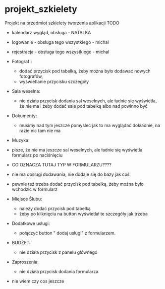 # projekt_szkielety
Projekt na przedmiot szkielety tworzenia aplikacji 
TODO
* kalendarz wygląd, obsługa - NATALKA
* logowanie - obsługa tego wszystkiego - michal
* rejestracja - obsługa tego wszystkiego - michal
* Fotograf :
  * dodać przycisk pod tabelką, żeby można było dodawać nowych fotografów,
  * wyświetlanie przycisku szczegóły
* Sala weselna:
  * nie działa przycisk dodania sal weselnych, ale ładnie się wyświetla, że nie ma i żeby dodać sale pod tabelką albo nad powinno być 
* Dokumenty:
  * musimy nad tym jeszcze pomyśleć jak to ma wyglądać dokładnie, na razie nic tam nie ma
* Muzyka:
 * pisze, że nie ma jeszcze sal weselnych, ale ładnie się wyświetla formularz po naciśnięciu
 *  CO OZNACZA TUTAJ TYP W FORMULARZU????
 * nie ma obsługi dodawania, nie dodaje się do bazy jak coś
 * pewnie też trzeba dodać przycisk pod tabelką, żeby można było wchodzic w formularz

* Miejsce Ślubu:
  * należy dodać przycisk pod tabelką
  * żeby po kliknięciu na button wyświetlał te szczegóły jak trzeba 
* Dodatkowe usługi:
  * połączyć button " dodaj usługi" z formularzem. 
* BUDŻET:
  * nie działa przycisk z panelu głównego
* Zaproszenia:
  * nie działa przycisk dodania formularza.
- nie wiem czy cos jeszcze
